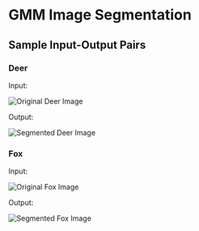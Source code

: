 
# GMM Image Segmentation

## Sample Input-Output Pairs

### Deer
Input:

![Original Deer Image](https://github.com/fanconnie/GMM-Image-Segmentation/raw/master/images/deer.jpg)

Output:

![Segmented Deer Image](https://github.com/fanconnie/GMM-Image-Segmentation/raw/master/sample_outputs/deer.png)


### Fox
Input:

![Original Fox Image](https://github.com/fanconnie/GMM-Image-Segmentation/raw/master/images/fox.jpg)

Output:

![Segmented Fox Image](https://github.com/fanconnie/GMM-Image-Segmentation/raw/master/sample_outputs/fox.png)